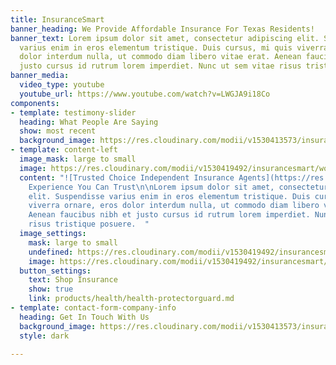 ```yaml
---
title: InsuranceSmart
banner_heading: We Provide Affordable Insurance For Texas Residents!
banner_text: Lorem ipsum dolor sit amet, consectetur adipiscing elit. Suspendisse
  varius enim in eros elementum tristique. Duis cursus, mi quis viverra ornare, eros
  dolor interdum nulla, ut commodo diam libero vitae erat. Aenean faucibus nibh et
  justo cursus id rutrum lorem imperdiet. Nunc ut sem vitae risus tristique posuere.
banner_media:
  video_type: youtube
  youtube_url: https://www.youtube.com/watch?v=LWGJA9i18Co
components:
- template: testimony-slider
  heading: What People Are Saying
  show: most recent
  background_image: https://res.cloudinary.com/modii/v1530413573/insurancesmart/pregnant-couple.jpg
- template: content-left
  image_mask: large to small
  image: https://res.cloudinary.com/modii/v1530419492/insurancesmart/woman-hiking-compressor.jpg
  content: "![Trusted Choice Independent Insurance Agents](https://res.cloudinary.com/modii/v1530419486/insurancesmart/TC-horizontal-logo-black--blue-tranparency.png)\n\n#
    Experience You Can Trust\n\nLorem ipsum dolor sit amet, consectetur adipiscing
    elit. Suspendisse varius enim in eros elementum tristique. Duis cursus, mi quis
    viverra ornare, eros dolor interdum nulla, ut commodo diam libero vitae erat.
    Aenean faucibus nibh et justo cursus id rutrum lorem imperdiet. Nunc ut sem vitae
    risus tristique posuere.  "
  image_settings:
    mask: large to small
    undefined: https://res.cloudinary.com/modii/v1530419492/insurancesmart/woman-hiking-compressor.jpg
    image: https://res.cloudinary.com/modii/v1530419492/insurancesmart/woman-hiking-compressor.jpg
  button_settings:
    text: Shop Insurance
    show: true
    link: products/health/health-protectorguard.md
- template: contact-form-company-info
  heading: Get In Touch With Us
  background_image: https://res.cloudinary.com/modii/v1530413573/insurancesmart/pregnant-couple.jpg
  style: dark

---
```

